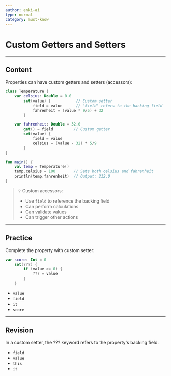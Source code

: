 ```yaml
---
author: enki-ai
type: normal
category: must-know
---
```


# Custom Getters and Setters

---
## Content

Properties can have custom getters and setters (accessors):

```kotlin
class Temperature {
    var celsius: Double = 0.0
        set(value) {           // Custom setter
            field = value      // 'field' refers to the backing field
            fahrenheit = (value * 9/5) + 32
        }

    var fahrenheit: Double = 32.0
        get() = field         // Custom getter
        set(value) {
            field = value
            celsius = (value - 32) * 5/9
        }
}

fun main() {
    val temp = Temperature()
    temp.celsius = 100        // Sets both celsius and fahrenheit
    println(temp.fahrenheit)  // Output: 212.0
}
```

> 💡 Custom accessors:
> - Use `field` to reference the backing field
> - Can perform calculations
> - Can validate values
> - Can trigger other actions

---
## Practice

Complete the property with custom setter:

```kotlin
var score: Int = 0
    set(???) {
        if (value >= 0) {
            ??? = value
        }
    }
```

- `value`
- `field`
- `it`
- `score`

---
## Revision

In a custom setter, the ??? keyword refers to the property's backing field.

- `field`
- `value`
- `this`
- `it` 